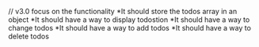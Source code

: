 // v3.0 focus on the functionality
*It should store the todos array in an object
*It should have a way to display todostion
*It should have a way to change todos
*It should have a way to add todos
*It should have a way to delete todos
